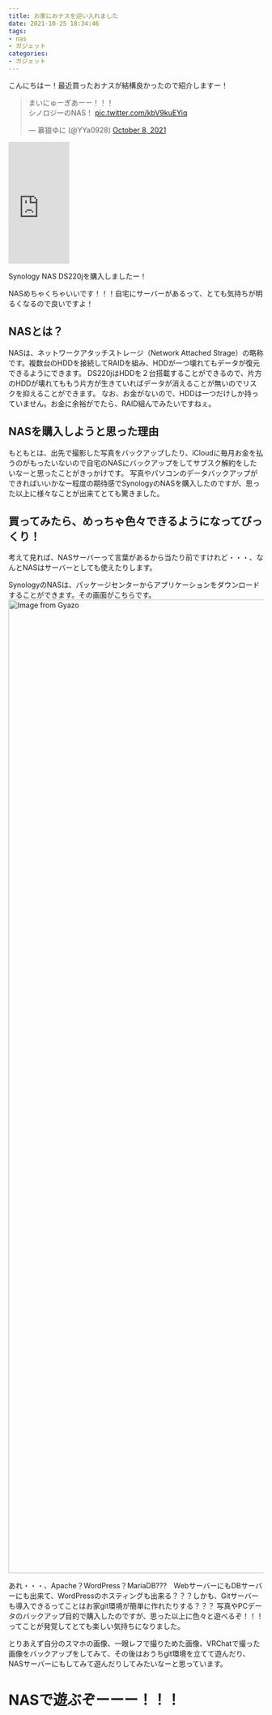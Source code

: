 ```yaml
---
title: お家におナスを迎い入れました
date: 2021-10-25 18:34:46
tags:
- nas
- ガジェット
categories:
- ガジェット
---
```


こんにちはー！最近買ったおナスが結構良かったので紹介しますー！

<blockquote class="twitter-tweet"><p lang="ja" dir="ltr">まいにゅーぎあーー！！！<br>シノロジーのNAS！ <a href="https://t.co/kbV9kuEYiq">pic.twitter.com/kbV9kuEYiq</a></p>&mdash; 慕狼ゆに (@YYa0928) <a href="https://twitter.com/YYa0928/status/1446440817871126535?ref_src=twsrc%5Etfw">October 8, 2021</a></blockquote> <script async src="https://platform.twitter.com/widgets.js" charset="utf-8"></script>

<iframe style="width:120px;height:240px;" marginwidth="0" marginheight="0" scrolling="no" frameborder="0" src="https://rcm-fe.amazon-adsystem.com/e/cm?ref=qf_sp_asin_til&t=hirako0928-22&m=amazon&o=9&p=8&l=as1&IS1=1&detail=1&asins=B085F7KVC2&linkId=7802a9fe68f761f13ee1bf64de30d5e5&bc1=FFFFFF&amp;lt1=_top&fc1=333333&lc1=0066C0&bg1=FFFFFF&f=ifr">
</iframe>

Synology NAS DS220jを購入しましたー！

NASめちゃくちゃいいです！！！自宅にサーバーがあるって、とても気持ちが明るくなるので良いですよ！

<!--more-->

## NASとは？
NASは、ネットワークアタッチストレージ（Network Attached Strage）の略称です。複数台のHDDを接続してRAIDを組み、HDDが一つ壊れてもデータが復元できるようにできます。
DS220jはHDDを２台搭載することができるので、片方のHDDが壊れてももう片方が生きていればデータが消えることが無いのでリスクを抑えることができます。
なお、お金がないので、HDDは一つだけしか持っていません。お金に余裕がでたら、RAID組んでみたいですねぇ。

## NASを購入しようと思った理由
もともとは、出先で撮影した写真をバックアップしたり、iCloudに毎月お金を払うのがもったいないので自宅のNASにバックアップをしてサブスク解約をしたいなーと思ったことがきっかけです。
写真やパソコンのデータバックアップができればいいかなー程度の期待感でSynologyのNASを購入したのですが、思った以上に様々なことが出来てとても驚きました。

## 買ってみたら、めっちゃ色々できるようになってびっくり！
考えて見れば、NASサーバーって言葉があるから当たり前ですけれど・・・、なんとNASはサーバーとしても使えたりします。

SynologyのNASは、パッケージセンターからアプリケーションをダウンロードすることができます。その画面がこちらです。
<a href="https://gyazo.com/1763ed96500851ce9ac52460374e6dc0"><img src="https://i.gyazo.com/1763ed96500851ce9ac52460374e6dc0.png" alt="Image from Gyazo" width="1918"/></a>

あれ・・・、Apache？WordPress？MariaDB???　WebサーバーにもDBサーバーにも出来て、WordPressのホスティングも出来る？？？しかも、Gitサーバーも導入できるってことはお家git環境が簡単に作れたりする？？？
写真やPCデータのバックアップ目的で購入したのですが、思った以上に色々と遊べるぞ！！！ってことが発覚してとても楽しい気持ちになりました。

とりあえず自分のスマホの画像、一眼レフで撮りためた画像、VRChatで撮った画像をバックアップをしてみて、その後はおうちgit環境を立てて遊んだり、NASサーバーにもしてみて遊んだりしてみたいなーと思っています。

# NASで遊ぶぞーーー！！！